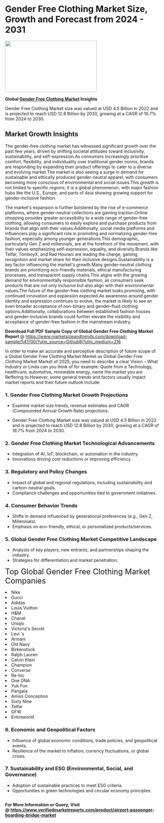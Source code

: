 <H1>Gender Free Clothing Market Size, Growth and Forecast from 2024 - 2031</H1><img class="aligncenter size-medium wp-image-584254" src="https://thirdeyenews.in/wp-content/uploads/2024/09/Global-Market-Research-300x168.jpeg" alt="" width="300" height="168" /><p><strong>Global&nbsp;<a href="https://www.marketsizeandtrends.com/download-sample/541700/?utm_source=Github8j?utm_medium=216">Gender Free Clothing Market</a> Insights</strong></p><p>Gender Free Clothing Market size was valued at USD 4.5 Billion in 2022 and is projected to reach USD 12.8 Billion by 2030, growing at a CAGR of 16.7% from 2024 to 2030.</p><p><h2>Market Growth Insights</h2> <p>The gender-free clothing market has witnessed significant growth over the past few years, driven by shifting societal attitudes toward inclusivity, sustainability, and self-expression.As consumers increasingly prioritize comfort, flexibility, and individuality over traditional gender norms, brands are responding by expanding their product offerings to cater to a diverse and evolving market.The market is also seeing a surge in demand for sustainable and ethically produced gender-neutral apparel, with consumers becoming more conscious of environmental and social issues.This growth is not limited to specific regions; it is a global phenomenon, with major fashion hubs like the U.S., Europe, and parts of Asia showing growing support for gender-inclusive fashion. </p> <p>The market's expansion is further bolstered by the rise of e-commerce platforms, where gender-neutral collections are gaining traction.Online shopping provides greater accessibility to a wide range of gender-free clothing, allowing consumers to easily explore and purchase products from brands that align with their values.Additionally, social media platforms and influencers play a significant role in promoting and normalizing gender-free fashion, especially among younger generations.This demographic, particularly Gen Z and millennials, are at the forefront of the movement, with their values emphasizing self-expression, equality, and diversity.Brands like Telfar, TomboyX, and Rad Hourani are leading the charge, gaining recognition and market share for their inclusive designs.Sustainability is a key factor influencing the market's growth.Many gender-neutral clothing brands are prioritizing eco-friendly materials, ethical manufacturing processes, and transparent supply chains.This aligns with the growing demand for environmentally responsible fashion, as consumers seek products that are not only inclusive but also align with their environmental values.The future of the gender-free clothing market looks promising, with continued innovation and expansion expected.As awareness around gender identity and expression continues to evolve, the market is likely to see an even broader acceptance of non-binary and gender-fluid clothing options.Additionally, collaborations between established fashion houses and gender-inclusive brands could further elevate the visibility and acceptance of gender-free fashion in the mainstream industry.</p><p><span class=""><strong>Download Full PDF Sample Copy of Global Gender Free Clothing Market Report</strong> @ <a href="https://www.marketsizeandtrends.com/download-sample/541700/?utm_source=Github8j?utm_medium=216" target="_blank">https://www.marketsizeandtrends.com/download-sample/541700/?utm_source=Github8j?utm_medium=216</a></span></p><p>In order to make an accurate and perceptive description of future scope of a Global&nbsp;Gender Free Clothing Market Market as Global&nbsp;Gender Free Clothing Market Market of 2025, you need to describe a clear Vision &ndash; What Industry or Linda can you think of for example: Quote from a Technology, healthcare, automotive, renewable energy, name the market you are Reffering to.However, some general trends and factors usually impact market reports and their future outlook include:</p><h3>1.&nbsp;<strong>Gender Free Clothing Market Growth Projections</strong></h3><ul><li>Examine market size trends, revenue estimates and CAGR (Compounded Annual Growth Rate) projections.</li><li><p>Gender Free Clothing Market size was valued at USD 4.5 Billion in 2022 and is projected to reach USD 12.8 Billion by 2030, growing at a CAGR of 16.7% from 2024 to 2030.</p></li></ul><h3>2.&nbsp;<strong>Gender Free Clothing Market Technological Advancements</strong></h3><ul><li>Integration of AI, IoT, blockchain, or automation in the industry.</li><li>Innovations driving cost reductions or improving efficiency.</li></ul><h3>3.&nbsp;<strong>Regulatory and Policy Changes</strong></h3><ul><li>Impact of global and regional regulations, including sustainability and carbon-neutral goals.</li><li>Compliance challenges and opportunities tied to government initiatives.</li></ul><h3>4.&nbsp;<strong>Consumer Behavior Trends</strong></h3><ul><li>Shifts in demand influenced by generational preferences (e.g., Gen Z, Millennials).</li><li>Emphasis on eco-friendly, ethical, or personalized products/services.</li></ul><h3>5.&nbsp;<strong>Global Gender Free Clothing Market Competitive Landscape</strong></h3><ul><li>Analysis of key players, new entrants, and partnerships shaping the industry.</li><li>Strategies for differentiation and market penetration.</li></ul><p data-pm-slice="1 1 []"><span style="color: inherit; font-family: inherit; font-size: 25px;">Top Global Gender Free Clothing Market Companies</span></p><div class="" data-test-id=""><p><li>Nike</li><li> Gucci</li><li> Adidas</li><li> Louis Vuitton</li><li> H&M</li><li> Chanel</li><li> Uniqlo</li><li> Victoria's Secret</li><li> Levi 's</li><li> Armani</li><li> Old Navy</li><li> Birkenstock</li><li> Ralph Lauren</li><li> Calvin Klein</li><li> Champion</li><li> Converse</li><li> Re-Inc</li><li> One DNA</li><li> Yuk Fun</li><li> Pangaia</li><li> Amiss Conception</li><li> Sixty Nine</li><li> Telfar</li><li> GFW</li><li> Entireworld</li></p></div><h3>6.&nbsp;<strong>Economic and Geopolitical Factors</strong></h3><ul><li>Influence of global economic conditions, trade policies, and geopolitical events.</li><li>Resilience of the market to inflation, currency fluctuations, or global crises.</li></ul><h3>7.&nbsp;<strong>Sustainability and ESG (Environmental, Social, and Governance)</strong></h3><ul><li>Adoption of sustainable practices to meet ESG criteria.</li><li>Opportunities in green technologies and circular economy principles.</li></ul><h2><strong style="font-size: 14px;">For More Information or Query, Visit @&nbsp;</strong><a style="background-color: #ffffff; font-size: 14px;" href="https://www.marketsizeandtrends.com/report/gender-free-clothing-market/" target="_blank">https://www.verifiedmarketreports.com/product/airport-passenger-boarding-bridge-market</a></h2>